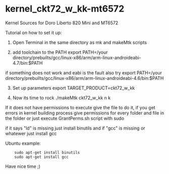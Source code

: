 # kernel_ckt72_w_kk-mt6572
 Kernel Sources for Doro Liberto 820 Mini and MT6572


Tutorial on how to set it up:

1. Open Terminal in the same directory as mk and makeMtk scripts

2. add toolchain to the PATH
         export PATH=/your directory/prebuilts/gcc/linux-x86/arm/arm-linux-androideabi-4.7/bin:$PATH

if something does not work and eabi is the fault also try
         export PATH=/your directory/prebuilts/gcc/linux-x86/arm/arm-linux-androideabi-4.6/bin:$PATH

3. Set up parameters
         export TARGET_PRODUCT=ckt72_w_kk

4. Now its time to rock
        ./makeMtk ckt72_w_kk n k

If it does not have permissions to execute give the file to do it, if you get errors in kernel building process give permissions for every folder and file in the folder or just execute GrantPerms.sh script with sudo

if it says "ld" is missing just install binutils and if "gcc" is missing or whatewer just install gcc

   Ubuntu example:

        sudo apt-get install binutils
        sudo apt-get install gcc

Have nice time ;)
